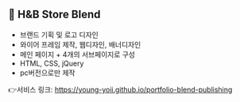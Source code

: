 
## 🚀 H&B Store Blend
- 브랜드 기획 및 로고 디자인
- 와이어 프레임 제작, 웹디자인, 배너디자인
- 메인 페이지 + 4개의 서브페이지로 구성
- HTML, CSS, jQuery
- pc버전으로만 제작

👉서비스 링크: https://young-yoii.github.io/portfolio-blend-publishing

